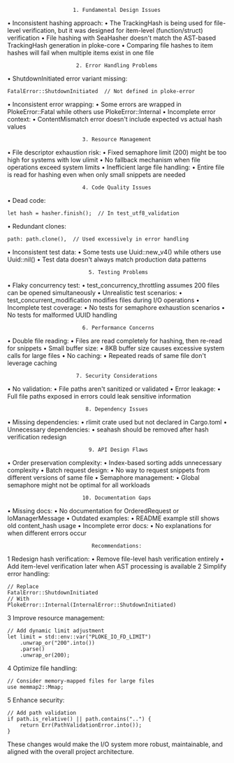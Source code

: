 
                         1. Fundamental Design Issues

 • Inconsistent hashing approach:
    • The TrackingHash is being used for file-level verification, but it was
      designed for item-level (function/struct) verification
    • File hashing with SeaHasher doesn't match the AST-based TrackingHash
      generation in ploke-core
    • Comparing file hashes to item hashes will fail when multiple items exist
      in one file

                          2. Error Handling Problems

 • ShutdownInitiated error variant missing:

    FatalError::ShutdownInitiated  // Not defined in ploke-error

 • Inconsistent error wrapping:
    • Some errors are wrapped in PlokeError::Fatal while others use
      PlokeError::Internal
 • Incomplete error context:
    • ContentMismatch error doesn't include expected vs actual hash values

                            3. Resource Management

 • File descriptor exhaustion risk:
    • Fixed semaphore limit (200) might be too high for systems with low ulimit
    • No fallback mechanism when file operations exceed system limits
 • Inefficient large file handling:
    • Entire file is read for hashing even when only small snippets are needed

                            4. Code Quality Issues

 • Dead code:

    let hash = hasher.finish();  // In test_utf8_validation

 • Redundant clones:

    path: path.clone(),  // Used excessively in error handling

 • Inconsistent test data:
    • Some tests use Uuid::new_v4() while others use Uuid::nil()
    • Test data doesn't always match production data patterns

                              5. Testing Problems

 • Flaky concurrency test:
    • test_concurrency_throttling assumes 200 files can be opened
      simultaneously
 • Unrealistic test scenarios:
    • test_concurrent_modification modifies files during I/O operations
 • Incomplete test coverage:
    • No tests for semaphore exhaustion scenarios
    • No tests for malformed UUID handling

                            6. Performance Concerns

 • Double file reading:
    • Files are read completely for hashing, then re-read for snippets
 • Small buffer size:
    • 8KB buffer size causes excessive system calls for large files
 • No caching:
    • Repeated reads of same file don't leverage caching

                          7. Security Considerations

 • No validation:
    • File paths aren't sanitized or validated
 • Error leakage:
    • Full file paths exposed in errors could leak sensitive information

                             8. Dependency Issues

 • Missing dependencies:
    • rlimit crate used but not declared in Cargo.toml
 • Unnecessary dependencies:
    • seahash should be removed after hash verification redesign

                              9. API Design Flaws

 • Order preservation complexity:
    • Index-based sorting adds unnecessary complexity
 • Batch request design:
    • No way to request snippets from different versions of same file
 • Semaphore management:
    • Global semaphore might not be optimal for all workloads

                            10. Documentation Gaps

 • Missing docs:
    • No documentation for OrderedRequest or IoManagerMessage
 • Outdated examples:
    • README example still shows old content_hash usage
 • Incomplete error docs:
    • No explanations for when different errors occur

                               Recommendations:

 1 Redesign hash verification:
    • Remove file-level hash verification entirely
    • Add item-level verification later when AST processing is available
 2 Simplify error handling:

    // Replace
    FatalError::ShutdownInitiated
    // With
    PlokeError::Internal(InternalError::ShutdownInitiated)

 3 Improve resource management:

    // Add dynamic limit adjustment
    let limit = std::env::var("PLOKE_IO_FD_LIMIT")
        .unwrap_or("200".into())
        .parse()
        .unwrap_or(200);

 4 Optimize file handling:

    // Consider memory-mapped files for large files
    use memmap2::Mmap;

 5 Enhance security:

    // Add path validation
    if path.is_relative() || path.contains("..") {
        return Err(PathValidationError.into());
    }


These changes would make the I/O system more robust, maintainable, and aligned
with the overall project architecture.
